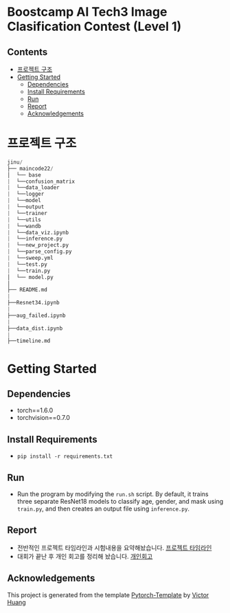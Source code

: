 # Boostcamp AI Tech3 Image Clasification Contest (Level 1)

## Contents
- [프로젝트 구조](#프로젝트-구조)
- [Getting Started](#Getting-Started)
   - [Dependencies](#Dependencies)
   - [Install Requirements](#Install-Requirements)
   - [Run](#Run)
   - [Report](#Report)
   - [Acknowledgements](#Acknowledgements)

# 프로젝트 구조

```python
jinu/
├── maincode22/
│  └── base
|  └──confusion_matrix
|  └──data_loader
|  └──logger
|  └──model
|  └──output
|  └──trainer
|  └──utils
|  └──wandb
|  └──data_viz.ipynb
|  └──inference.py
|  └──new_project.py
|  └──parse_config.py
|  └──sweep.yml
|  └──test.py
|  └──train.py
│  └── model.py
│
├── README.md
|
├──Resnet34.ipynb
|
├──aug_failed.ipynb
|
├──data_dist.ipynb
|
├──timeline.md
```


# Getting Started    
## Dependencies
- torch==1.6.0
- torchvision==0.7.0                                                              

## Install Requirements
- `pip install -r requirements.txt`

## Run
- Run the program by modifying the `run.sh` script. By default, it trains three separate ResNet18 models to classify age, gender, and mask using `train.py`, and then creates an output file using `inference.py`.

## Report
- 전반적인 프로젝트 타임라인과 시험내용을 요약해놨습니다. [프로젝트 타임라인](./project_reports/project_timeline.md)
- 대회가 끝난 후 개인 회고를 정리해 놨습니다. [개인회고](./project_reports/afterthoughts.md)

## Acknowledgements
This project is generated from the template [Pytorch-Template](https://github.com/victoresque/pytorch-template) by [Victor Huang](https://github.com/victoresque)
